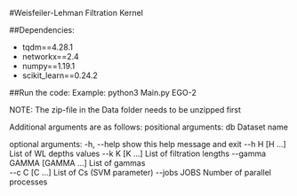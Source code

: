 #Weisfeiler-Lehman Filtration Kernel

##Dependencies:
- tqdm==4.28.1
- networkx==2.4
- numpy==1.19.1
- scikit_learn==0.24.2

##Run the code:
Example: python3 Main.py EGO-2

NOTE: The zip-file in the Data folder needs to be unzipped first


Additional arguments are as follows:
positional arguments:
  db                    	Dataset name

optional arguments:
  -h, --help            	show this help message and exit
  --h H [H ...]         	List of WL depths values
  --k K [K ...]         	List of filtration lengths
  --gamma GAMMA [GAMMA ...]	List of gammas            
  --c C [C ...]         	List of Cs (SVM parameter)
  --jobs JOBS           	Number of parallel processes
